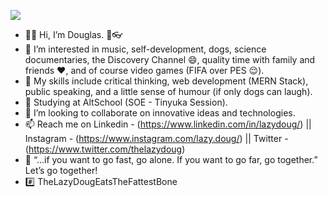 ![](https://komarev.com/ghpvc/?username=lazydoug)
- 👋🏽 Hi, I’m Douglas. 🐶👓
- 👀 I’m interested in music, self-development, dogs, science documentaries, the Discovery Channel 😄, quality time with family and friends ❤️, and of course video games (FIFA over PES 😌).
- 💼 My skills include critical thinking, web development (MERN Stack), public speaking, and a little sense of humour (if only dogs can laugh).
- 🌱 Studying at AltSchool (SOE - Tinyuka Session).
- 💞️ I’m looking to collaborate on innovative ideas and technologies.
- 📫 Reach me on Linkedin - (https://www.linkedin.com/in/lazydoug/) || Instagram - (https://www.instagram.com/lazy.doug/) || Twitter - (https://www.twitter.com/thelazydoug)
- 📢 “…if you want to go fast, go alone. If you want to go far, go together.” Let’s go together!
- #️⃣ TheLazyDougEatsTheFattestBone

<!---
lazydoug/lazydoug is a ✨ special ✨ repository because its `README.md` (this file) appears on your GitHub profile.
You can click the Preview link to take a look at your changes.
--->
